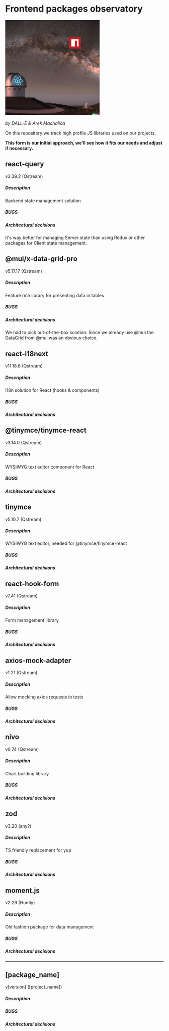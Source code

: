# Frontend packages observatory

![Logo](Logo%20small.png)

*by DALL-E & Arek Machalica*

On this repository we track high profile JS libraries used on our projects.

**This form is our initial approach, we'll see how it fits our needs and adjust if necessary.**

## react-query

v3.39.2 (Qstream)

##### Description

Backend state management solution

##### BUGS

##### Architectural decisions

It's way better for managing Server state than using Redux or other packages for Client state management. 

## @mui/x-data-grid-pro

v5.17.17 (Qstream)

##### Description

Feature rich library for presenting data in tables

##### BUGS

##### Architectural decisions

We had to pick out-of-the-box solution. Since we already use @mui the DataGrid from @mui was an obvious choice.

## react-i18next 

v11.18.6 (Qstream)

##### Description

I18n solution for React (hooks & components)

##### BUGS

##### Architectural decisions

## @tinymce/tinymce-react 

v3.14.0 (Qstream)

##### Description

WYSIWYG text editor component for React

##### BUGS

##### Architectural decisions

## tinymce 

v5.10.7 (Qstream)

##### Description

WYSIWYG text editor, needed for @tinymce/tinymce-react

##### BUGS

##### Architectural decisions

## react-hook-form

v7.41 (Qstream)

##### Description

Form management library

##### BUGS

##### Architectural decisions

## axios-mock-adapter

v1.21 (Qstream)

##### Description

Allow mocking axios requests in tests

##### BUGS

##### Architectural decisions

## nivo

v0.74 (Qstream)

##### Description

Chart building library

##### BUGS

##### Architectural decisions

## zod

v3.20 (any?)

##### Description

TS friendly replacement for yup

##### BUGS

##### Architectural decisions

## moment.js

v2.29 (Humly)

##### Description

Old fashion package for data management

##### BUGS

##### Architectural decisions
----

## [package_name] 

v[version] ([project_name])

##### Description

##### BUGS

##### Architectural decisions
